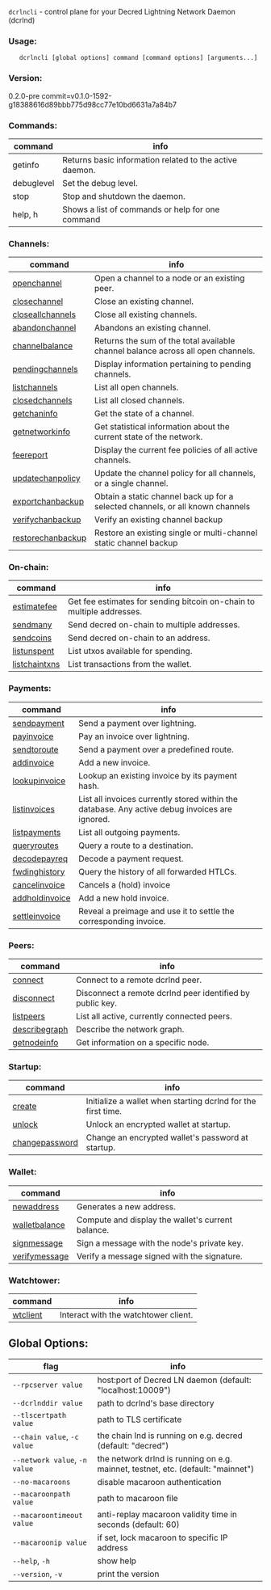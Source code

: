 `dcrlncli` - control plane for your Decred Lightning Network Daemon (dcrlnd)

### Usage:
```
   dcrlncli [global options] command [command options] [arguments...]
```

### Version:
   0.2.0-pre commit=v0.1.0-1592-g18388616d89bbb775d98cc77e10bd6631a7a84b7

### Commands:
|command|info|
|--|--|
|getinfo|Returns basic information related to the active daemon.|
|debuglevel|Set the debug level.|
|stop|Stop and shutdown the daemon.|
|help, h|Shows a list of commands or help for one command|

### Channels:
|command|info|
|--|--|
|[openchannel](openchannel.md)|Open a channel to a node or an existing peer.|
|[closechannel](closechannel.md)|Close an existing channel.|
|[closeallchannels](closeallchannels.md)|Close all existing channels.|
|[abandonchannel](abandonchannel.md)|Abandons an existing channel.|
|[channelbalance](channelbalance.md)|Returns the sum of the total available channel balance across all open channels.|
|[pendingchannels](pendingchannels.md)|Display information pertaining to pending channels.|
|[listchannels](listchannels.md)|List all open channels.|
|[closedchannels](closedchannels.md)|List all closed channels.|
|[getchaninfo](getchaninfo.md)|Get the state of a channel.|
|[getnetworkinfo](getnetworkinfo.md)|Get statistical information about the current state of the network.|
|[feereport](feereport.md)|Display the current fee policies of all active channels.|
|[updatechanpolicy](updatechanpolicy.md)|Update the channel policy for all channels, or a single channel.|
|[exportchanbackup](exportchanbackup.md)|Obtain a static channel back up for a selected channels, or all known channels|
|[verifychanbackup](verifychanbackup.md)|Verify an existing channel backup|
|[restorechanbackup](restorechanbackup.md)|Restore an existing single or multi-channel static channel backup|

### On-chain:
|command|info|
|--|--|
|[estimatefee](estimatefee.md)|Get fee estimates for sending bitcoin on-chain to multiple addresses.|
|[sendmany](sendmany.md)|Send decred on-chain to multiple addresses.|
|[sendcoins](sendcoins.md)|Send decred on-chain to an address.|
|[listunspent](listunspent.md)|List utxos available for spending.|
|[listchaintxns](listchaintxns.md)|List transactions from the wallet.|

### Payments:
|command|info|
|--|--|
|[sendpayment](sendpayment.md)|Send a payment over lightning.|
|[payinvoice](payinvoice.md)|Pay an invoice over lightning.|
|[sendtoroute](sendtoroute.md)|Send a payment over a predefined route.|
|[addinvoice](addinvoice.md)|Add a new invoice.|
|[lookupinvoice](lookupinvoice.md)|Lookup an existing invoice by its payment hash.|
|[listinvoices](listinvoices.md)|List all invoices currently stored within the database. Any active debug invoices are ignored.|
|[listpayments](listpayments.md)|List all outgoing payments.|
|[queryroutes](queryroutes.md)|Query a route to a destination.|
|[decodepayreq](decodepayreq.md)|Decode a payment request.|
|[fwdinghistory](fwdinghistory.md)|Query the history of all forwarded HTLCs.|
|[cancelinvoice](cancelinvoice.md)|Cancels a (hold) invoice|
|[addholdinvoice](addholdinvoice.md)|Add a new hold invoice.|
|[settleinvoice](settleinvoice.md)|Reveal a preimage and use it to settle the corresponding invoice.|

### Peers:
|command|info|
|--|--|
|[connect](connect.md)|Connect to a remote dcrlnd peer.|
|[disconnect](disconnect.md)|Disconnect a remote dcrlnd peer identified by public key.|
|[listpeers](listpeers.md)|List all active, currently connected peers.|
|[describegraph](describegraph.md)|Describe the network graph.|
|[getnodeinfo](getnodeinfo.md)|Get information on a specific node.|

### Startup:
|command|info|
|--|--|
|[create](create.md)|Initialize a wallet when starting dcrlnd for the first time.|
|[unlock](unlock.md)|Unlock an encrypted wallet at startup.|
|[changepassword](changepassword.md)|Change an encrypted wallet's password at startup.|

### Wallet:
|command|info|
|--|--|
|[newaddress](newaddress.md)|Generates a new address.|
|[walletbalance](walletbalance.md)|Compute and display the wallet's current balance.|
|[signmessage](signmessage.md)|Sign a message with the node's private key.|
|[verifymessage](verifymessage.md)|Verify a message signed with the signature.|

### Watchtower:
|command|info|
|--|--|
|[wtclient](wtclient.md)|Interact with the watchtower client.|

## Global Options:
|flag|info|
|--|--|
|`--rpcserver value`|host:port of Decred LN daemon (default: "localhost:10009")|
|`--dcrlnddir value`|path to dcrlnd's base directory|
|`--tlscertpath value`|path to TLS certificate|
|`--chain value`, `-c value`|the chain lnd is running on e.g. decred (default: "decred")|
|`--network value`, `-n value`|the network drlnd is running on e.g. mainnet, testnet, etc. (default: "mainnet")|
|`--no-macaroons`|disable macaroon authentication|
|`--macaroonpath value`|path to macaroon file|
|`--macaroontimeout value`|anti-replay macaroon validity time in seconds (default: 60)|
|`--macaroonip value`|if set, lock macaroon to specific IP address|
|`--help`, `-h`|show help|
|`--version`, `-v`|print the version|
